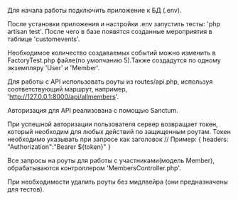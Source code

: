 Для начала работы подключить приложение к БД (.env).

После установки приложения и настройки .env запустить тесты: 'php artisan test'. После чего в базе появятся созданные мероприятия в таблице 'customevents'.

Необходимое количество создаваемых событий можно изменить в FactoryTest.php файле(по умолчанию 5).Также создадутся по одному экземпляру 'User' и 'Member'.


Для работы с API использовать роуты из routes/api.php, используя соответствующий маршрут, например, 'http://127.0.0.1:8000/api/allmembers'.

Авторизация для API реализована с помощью Sanctum.

При успешной авторизации пользователя сервер возвращает токен, который необходим для любых действий по защищенным роутам. Токен необходимо указывать при запросе как заголовок // Пример: { headers: "Authorization":"Bearer ${token}" }

Все запросы на роуты для работы с участниками(модель Member), обрабатываются контроллером 'MembersController.php'. 

При необходимости удалить роуты без мидлвейра (они предназначены для тестов).



